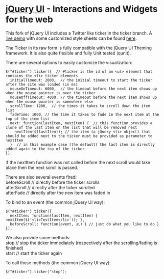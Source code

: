 [jQuery UI](http://jqueryui.com/) - Interactions and Widgets for the web
================================

This fork of jQuery UI includes a Twitter like ticker in the ticker branch. A [live demo](http://medihack.github.com/tickerdemo/) with some customized style sheets can be found [here](http://medihack.github.com/tickerdemo/).

The Ticker in its raw form is fully compatible with the jQuery UI Theming framework. It is also quite flexible and fully Unit tested (qunit).

There are several options to easily customize the visualization:

    $("#ticker").ticker({  // #ticker is the id of an <ul> element that contains the <li> ticker elements
      initialTimeout: 2000,  // the initial timeout to start the ticker after the site was loaded (in ms)
      mouseOnTimeout: 6000,  // the timeout before the next item shows up when the mouse pointer is over the ticker
      mouseOffTimeout: 4000, // the timeout before the next item shows up when the mouse pointer is somewhere else
      scrollTime: 1200,  // the times it takes to scroll down the item list
      fadeTime: 1000, // the time it takes to fade in the next item at the top of the item list
      next: function(lastItem, nextItem) {  // this function provides a clone of the last item on the list that will be removed next
        nextItem($(lastItem)); // the item (a jQuery <li> object) that should be added next to the ticker must be provided as parameter to nextItem
      }  // in this example case (the default) the last item is directly added again to the top of the ticker
    });

If the nextItem function was not called before the next scroll would take place then the next scroll is passed.

There are also several events fired:<br>
beforeScroll // directly before the ticker scrolls<br>
afterScroll // directly after the ticker scrolled<br>
afterFade // directly after the new item was faded in<br>

To bind to an event (the common jQuery UI way):

    $("#ticker").ticker({
      nextItem: function(lastItem, nextItem) { nextItem($('<li>TestItem</li>')); },
      beforeScroll: function(event, ui) { // just do what you like to do }
    });

We also provide some methods:<br>
stop // stop the ticker immediately (respectively after the scrolling/fading is finished)<br>
start // start the ticker again<br>

To call those methods (the common jQuery UI way):

    $("#ticker").ticker("stop");